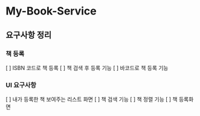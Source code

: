 # My-Book-Service

## 요구사항 정리

### 책 등록

[ ] ISBN 코드로 책 등록
[ ] 책 검색 후 등록 기능
[ ] 바코드로 책 등록 기능

### UI 요구사항

[ ] 내가 등록한 책 보여주는 리스트 화면
[ ] 책 검색 기능
[ ] 책 정렬 기능
[ ] 책 등록화면
